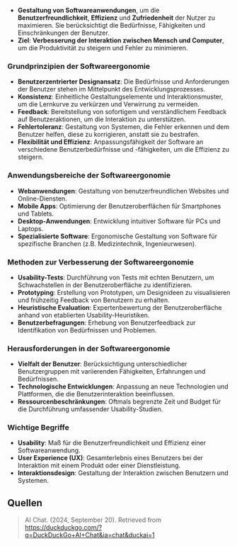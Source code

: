 - **Gestaltung von Softwareanwendungen**, um die **Benutzerfreundlichkeit**, **Effizienz** und **Zufriedenheit** der Nutzer zu maximieren. Sie berücksichtigt die Bedürfnisse, Fähigkeiten und Einschränkungen der Benutzer.
- **Ziel**: **Verbesserung der Interaktion zwischen Mensch und Computer**, um die Produktivität zu steigern und Fehler zu minimieren.

### Grundprinzipien der Softwareergonomie
- **Benutzerzentrierter Designansatz**: Die Bedürfnisse und Anforderungen der Benutzer stehen im Mittelpunkt des Entwicklungsprozesses.
- **Konsistenz**: Einheitliche Gestaltungselemente und Interaktionsmuster, um die Lernkurve zu verkürzen und Verwirrung zu vermeiden.
- **Feedback**: Bereitstellung von sofortigem und verständlichem Feedback auf Benutzeraktionen, um die Interaktion zu unterstützen.
- **Fehlertoleranz**: Gestaltung von Systemen, die Fehler erkennen und dem Benutzer helfen, diese zu korrigieren, anstatt sie zu bestrafen.
- **Flexibilität und Effizienz**: Anpassungsfähigkeit der Software an verschiedene Benutzerbedürfnisse und -fähigkeiten, um die Effizienz zu steigern.

### Anwendungsbereiche der Softwareergonomie
- **Webanwendungen**: Gestaltung von benutzerfreundlichen Websites und Online-Diensten.
- **Mobile Apps**: Optimierung der Benutzeroberflächen für Smartphones und Tablets.
- **Desktop-Anwendungen**: Entwicklung intuitiver Software für PCs und Laptops.
- **Spezialisierte Software**: Ergonomische Gestaltung von Software für spezifische Branchen (z.B. Medizintechnik, Ingenieurwesen).

### Methoden zur Verbesserung der Softwareergonomie
- **Usability-Tests**: Durchführung von Tests mit echten Benutzern, um Schwachstellen in der Benutzeroberfläche zu identifizieren.
- **Prototyping**: Erstellung von Prototypen, um Designideen zu visualisieren und frühzeitig Feedback von Benutzern zu erhalten.
- **Heuristische Evaluation**: Expertenbewertung der Benutzeroberfläche anhand von etablierten Usability-Heuristiken.
- **Benutzerbefragungen**: Erhebung von Benutzerfeedback zur Identifikation von Bedürfnissen und Problemen.

### Herausforderungen in der Softwareergonomie
- **Vielfalt der Benutzer**: Berücksichtigung unterschiedlicher Benutzergruppen mit variierenden Fähigkeiten, Erfahrungen und Bedürfnissen.
- **Technologische Entwicklungen**: Anpassung an neue Technologien und Plattformen, die die Benutzerinteraktion beeinflussen.
- **Ressourcenbeschränkungen**: Oftmals begrenzte Zeit und Budget für die Durchführung umfassender Usability-Studien.
### Wichtige Begriffe
- **Usability**: Maß für die Benutzerfreundlichkeit und Effizienz einer Softwareanwendung.
- **User Experience (UX)**: Gesamterlebnis eines Benutzers bei der Interaktion mit einem Produkt oder einer Dienstleistung.
- **Interaktionsdesign**: Gestaltung der Interaktion zwischen Benutzern und Systemen.

## Quellen

> AI Chat. (2024, September 20). Retrieved from https://duckduckgo.com/?q=DuckDuckGo+AI+Chat&ia=chat&duckai=1